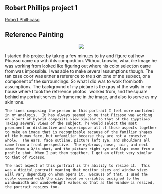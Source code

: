 ## Robert Phillips project 1

[Robert Phill-caso](https://rmphill0210.github.io/Personal/Project1/Index.html)

## Reference Painting
<div align=center>

![](https://rmphill0210.github.io/Personal/Project1/IMG/JacquilineWithGlossyHair.jpg)

<div align=left>
    I started this project by taking a few minutes to try and figure out how Picasso came up with this composition.  Without knowing what the image he was working from looked like figuring out where his color selection came from was impossible.  I was able to make several assumptions though.  The tan base color was either a reference to the skin tone of the subject, or a component of the surroundings.  So what I did was to work from both assumptions.  The background of my picture is the gray of the walls in my house where I took the reference photos I worked from, and the square behind my portrait serves to frame me in the image, and also to serve as my skin tone.  
    
    The lines composing the person in this portrait I feel more confident in my analysis.  It has always seemed to me that Picasso was working on a sort of hybrid composite view similar to that of the Egyptians.  Taking several views of the subject, he would select the most prominent or distinctive and superimpose all of those aspects together to make an image that is recognizable because of the familiar shapes of the human face, but unfamiliar because they are not a cohesive whole.  The ears, face outline, picture left eye, and shoulders all came from a front perspective.  The eyebrows, nose, hair, and neck came from a 3/4s shot, and the picture right eye and lips came from a profile shot. When I put them together, I got an effect very similar to that of Picasso.
    
    The last aspect of this portrait is the ability to resize it.  This was a digital portrait meaning that monitor sizes and window sizes will vary depending on whom opens it.  Because of that, I used the scale command with the size based on variables assigned to the windowWidth and windowHeight values so that as the window is resized, the portrait resizes too.
